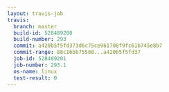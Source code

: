 ```yaml
---
layout: travis-job
travis:
  branch: master
  build-id: 528489200
  build-number: 293
  commit: a420b5f5fd373d6c75ce961708f9fc61b745e8b7
  commit-range: 88c16bb75580...a420b5f5fd37
  job-id: 528489201
  job-number: 293.1
  os-name: linux
  test-result: 0
---
```

